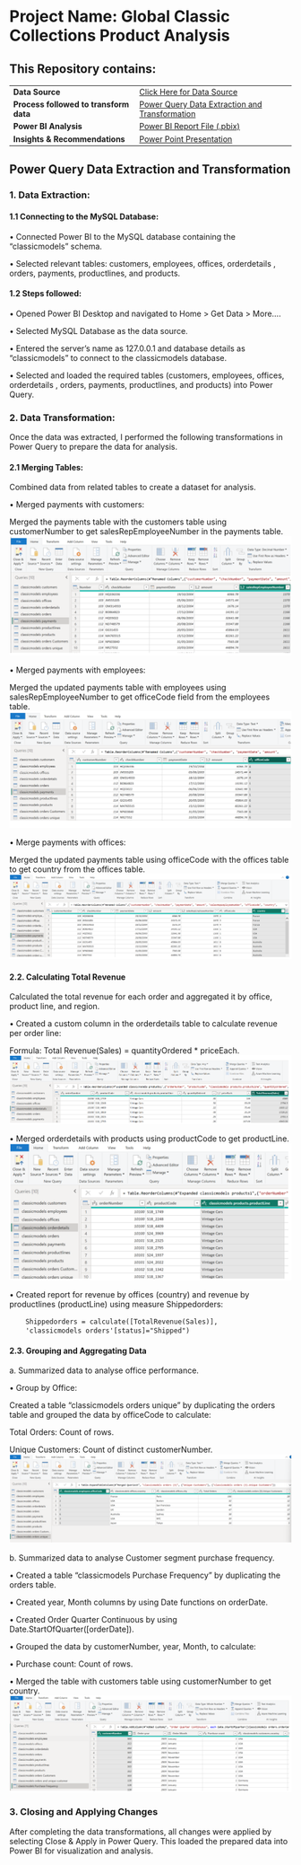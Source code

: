 # **Project Name: Global Classic Collections Product Analysis**
## **This Repository contains:**

|                     |                                             |
|---------------------|---------------------------------------------|
| **Data Source**    | [Click Here for Data Source]()             |
| **Process followed to transform data** | [Power Query Data Extraction and Transformation](#power-query-data-extraction-and-transformation) |
| **Power BI Analysis** | [Power BI Report File (.pbix)]()                 |
| **Insights & Recommendations** | [Power Point Presentation](https://view.officeapps.live.com/op/view.aspx?src=https%3A%2F%2Fraw.githubusercontent.com%2FDataBySwapna%2FMy-Portfolio%2Frefs%2Fheads%2Fmain%2FPowerBI%2FGlobal%2520Classic%2520Collections%2520Project%2FClassicModels-PowerBI-Project.pptx&wdOrigin=BROWSELINK)    |




## **Power Query Data Extraction and Transformation**
### **1. Data Extraction:**
#### **1.1 Connecting to the MySQL Database:**
• Connected Power BI to the MySQL database containing the “classicmodels” schema.

• Selected relevant tables: customers, employees, offices, orderdetails , orders, payments, productlines, and products.

#### **1.2 Steps followed:**
• Opened Power BI Desktop and navigated to Home > Get Data > More….

• Selected MySQL Database as the data source.

• Entered the server’s name as 127.0.0.1 and database details as “classicmodels” to connect to the classicmodels database.

• Selected and loaded the required tables (customers, employees, offices, orderdetails , orders, payments, productlines, and products) into Power Query.
        
### **2. Data Transformation:**
Once the data was extracted, I performed the following transformations in Power Query to prepare the data for analysis.

#### **2.1 Merging Tables:**
Combined data from related tables to create a dataset for analysis.

• Merged payments with customers:

Merged the payments table with the customers table using customerNumber to get salesRepEmployeeNumber in the payments table.
![image1](https://github.com/DataBySwapna/My-Portfolio/blob/main/PowerBI/Global%20Classic%20Collections%20Project/Images/Data_Transformation-1.png)

• Merged payments with employees:

Merged the updated payments table with employees using salesRepEmployeeNumber to get officeCode field from the employees table.
![image2](https://github.com/DataBySwapna/My-Portfolio/blob/main/PowerBI/Global%20Classic%20Collections%20Project/Images/Data_Transformation-2.png)

• Merge payments with offices:

Merged the updated payments table using officeCode with the offices table to get country from the offices table.
![image3](https://github.com/DataBySwapna/My-Portfolio/blob/main/PowerBI/Global%20Classic%20Collections%20Project/Images/Data_Transformation-3.png)

#### **2.2. Calculating Total Revenue**
Calculated the total revenue for each order and aggregated it by office, product line, and region.

• Created a custom column in the orderdetails table to calculate revenue per order line:

Formula: Total Revenue(Sales) = quantityOrdered * priceEach.
![image4](https://github.com/DataBySwapna/My-Portfolio/blob/main/PowerBI/Global%20Classic%20Collections%20Project/Images/Data_Transformation-4.png)

• Merged orderdetails with products using productCode to get productLine.
![image5](https://github.com/DataBySwapna/My-Portfolio/blob/main/PowerBI/Global%20Classic%20Collections%20Project/Images/Data_Transformation-5.png)

• Created report for revenue by offices (country) and revenue by productlines (productLine) using measure Shippedorders:

        Shippedorders = calculate([TotalRevenue(Sales)], 
        'classicmodels orders'[status]="Shipped")

#### **2.3. Grouping and Aggregating Data**

a. Summarized data to analyse office performance.

• Group by Office:

Created a table “classicmodels orders unique” by duplicating the orders table and grouped the data by officeCode to calculate:

Total Orders: Count of rows.

Unique Customers: Count of distinct customerNumber.
![image6](https://github.com/DataBySwapna/My-Portfolio/blob/main/PowerBI/Global%20Classic%20Collections%20Project/Images/Data_Transformation-6.png)

b.	Summarized data to analyse Customer segment purchase frequency.

• Created a table “classicmodels Purchase Frequency” by duplicating the orders table.

• Created year, Month columns by using Date functions on orderDate.

• Created Order Quarter Continuous by using Date.StartOfQuarter([orderDate]).

• Grouped the data by customerNumber, year, Month, to calculate:

• Purchase count: Count of rows.

• Merged the table with customers table using customerNumber to get country.
![image7](https://github.com/DataBySwapna/My-Portfolio/blob/main/PowerBI/Global%20Classic%20Collections%20Project/Images/Data_Transformation-7.png)

### **3. Closing and Applying Changes**
After completing the data transformations, all changes were applied by selecting Close & Apply in Power Query. This loaded the prepared data into Power BI for visualization and analysis.





